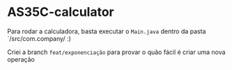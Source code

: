 # AS35C-calculator

Para rodar a calculadora, basta executar o `Main.java` dentro da pasta `/src/com.company/  :)

Criei a branch `feat/exponenciação` para provar o quão fácil é criar uma nova operação

